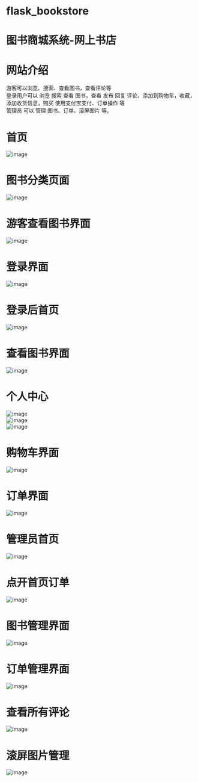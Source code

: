 # flask_bookstore
# 图书商城系统-网上书店

# 网站介绍  
游客可以浏览、搜索、查看图书，查看评论等  
登录用户可以 浏览 搜索 查看 图书，查看 发布 回复 评论，添加到购物车，收藏，添加收货信息，购买 使用支付宝支付、订单操作 等  
管理员 可以 管理 图书、订单、滚屏图片 等。  

# 首页  
![image](https://github.com/hyc-shayu/flask_bookstore/blob/master/image/1.PNG)  

# 图书分类页面  
![image](https://github.com/hyc-shayu/flask_bookstore/blob/master/image/2.PNG)  

# 游客查看图书界面  
![image](https://github.com/hyc-shayu/flask_bookstore/blob/master/image/16.PNG)  

# 登录界面  
![image](https://github.com/hyc-shayu/flask_bookstore/blob/master/image/3.PNG)  

# 登录后首页  
![image](https://github.com/hyc-shayu/flask_bookstore/blob/master/image/4.PNG)  

# 查看图书界面  
![image](https://github.com/hyc-shayu/flask_bookstore/blob/master/image/17.PNG)  

# 个人中心  
![image](https://github.com/hyc-shayu/flask_bookstore/blob/master/image/5.PNG)  
![image](https://github.com/hyc-shayu/flask_bookstore/blob/master/image/6.PNG)  
![image](https://github.com/hyc-shayu/flask_bookstore/blob/master/image/7.PNG)  

# 购物车界面  
![image](https://github.com/hyc-shayu/flask_bookstore/blob/master/image/8.PNG)  

# 订单界面  
![image](https://github.com/hyc-shayu/flask_bookstore/blob/master/image/9.PNG)  

# 管理员首页  
![image](https://github.com/hyc-shayu/flask_bookstore/blob/master/image/10.PNG)  

# 点开首页订单  
![image](https://github.com/hyc-shayu/flask_bookstore/blob/master/image/11.PNG)  

# 图书管理界面  
![image](https://github.com/hyc-shayu/flask_bookstore/blob/master/image/12.PNG)  

# 订单管理界面  
![image](https://github.com/hyc-shayu/flask_bookstore/blob/master/image/13.PNG)  

# 查看所有评论  
![image](https://github.com/hyc-shayu/flask_bookstore/blob/master/image/14.PNG)  

# 滚屏图片管理  
![image](https://github.com/hyc-shayu/flask_bookstore/blob/master/image/15.PNG)  


